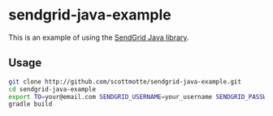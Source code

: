 # sendgrid-java-example

This is an example of using the [SendGrid Java library](https://github.com/sendgrid/sendgrid-java).

## Usage

```bash
git clone http://github.com/scottmotte/sendgrid-java-example.git
cd sendgrid-java-example
export TO=your@email.com SENDGRID_USERNAME=your_username SENDGRID_PASSWORD=your_password
gradle build
```
